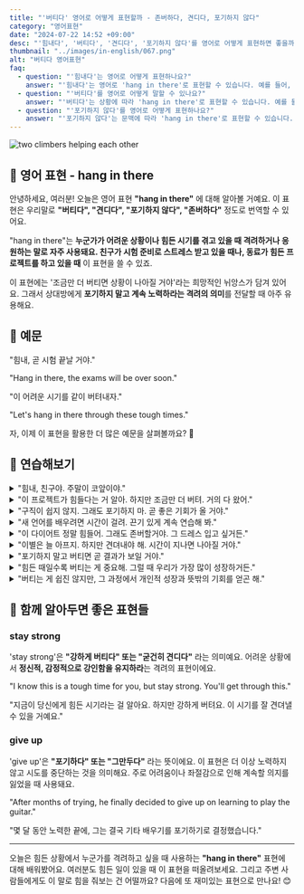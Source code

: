 ```yaml
---
title: "'버티다' 영어로 어떻게 표현할까 - 존버하다, 견디다, 포기하지 않다"
category: "영어표현"
date: "2024-07-22 14:52 +09:00"
desc: "'힘내다', '버티다', '견디다', '포기하지 않다'를 영어로 어떻게 표현하면 좋을까요? '힘내, 곧 시험 끝날 거야', '이 어려운 시기를 버텨내자' 등을 영어로 표현하는 법을 배워봅시다. 다양한 예문을 통해서 연습하고 본인의 표현으로 만들어 보세요."
thumbnail: "../images/in-english/067.png"
alt: "버티다 영어표현"
faq:
  - question: "'힘내다'는 영어로 어떻게 표현하나요?"
    answer: "'힘내다'는 영어로 'hang in there'로 표현할 수 있습니다. 예를 들어, 'Hang in there, the exams will be over soon'은 '힘내, 곧 시험 끝날 거야'라는 의미입니다."
  - question: "'버티다'를 영어로 어떻게 말할 수 있나요?"
    answer: "'버티다'는 상황에 따라 'hang in there'로 표현할 수 있습니다. 예를 들어, 'Let's hang in there through these tough times'는 '이 어려운 시기를 버텨내자'로 해석됩니다."
  - question: "'포기하지 않다'를 영어로 어떻게 표현하나요?"
    answer: "'포기하지 않다'는 문맥에 따라 'hang in there'로 표현할 수 있습니다. 'If you hang in there, you'll see results soon'은 '포기하지 말고 버텨. 곧 결과가 보일 거야'라는 의미입니다."
---
```


![two climbers helping each other](../images/in-english/067-1.avif)

## 🌟 영어 표현 - hang in there

안녕하세요, 여러분! 오늘은 영어 표현 **"hang in there"** 에 대해 알아볼 거예요. 이 표현은 우리말로 **"버티다", "견디다", "포기하지 않다", "존버하다"** 정도로 번역할 수 있어요.

"hang in there"는 **누군가가 어려운 상황이나 힘든 시기를 겪고 있을 때 격려하거나 응원하는 말로 자주 사용돼요. 친구가 시험 준비로 스트레스 받고 있을 때나, 동료가 힘든 프로젝트를 하고 있을 때** 이 표현을 쓸 수 있죠.

이 표현에는 '조금만 더 버티면 상황이 나아질 거야'라는 희망적인 뉘앙스가 담겨 있어요. 그래서 상대방에게 **포기하지 말고 계속 노력하라는 격려의 의미**를 전달할 때 아주 유용해요.

## 📖 예문

"힘내, 곧 시험 끝날 거야."

"Hang in there, the exams will be over soon."

"이 어려운 시기를 같이 버텨내자."

"Let's hang in there through these tough times."

자, 이제 이 표현을 활용한 더 많은 예문을 살펴볼까요? 🌟

## 💬 연습해보기

<details>
<summary>"힘내, 친구야. 주말이 코앞이야."</summary>
<span>"Hang in there, buddy. The weekend's just around the corner."</span>
</details>

<details>
<summary>"이 프로젝트가 힘들다는 거 알아. 하지만 조금만 더 버텨. 거의 다 왔어."</summary>
<span>"I know this project is challenging. Just hang in there, we're almost done."</span>
</details>

<details>
<summary>"구직이 쉽지 않지. 그래도 포기하지 마. 곧 좋은 기회가 올 거야."</summary>
<span>"The job search is tough, but hang in there. Something will come up soon."</span>
</details>

<details>
<summary>"새 언어를 배우려면 시간이 걸려. 끈기 있게 계속 연습해 봐."</summary>
<span>"Learning a new language <a href="/blog/in-english/010.take-a-while/">takes time</a>. Hang in there and keep practicing."</span>
</details>

<details>
<summary>"이 다이어트 정말 힘들어. 그래도 존버할거야. 그 드레스 입고 싶거든."</summary>
<span>"This diet is killing me, but I'm gonna hang in there. I want to fit into that dress."</span>
</details>

<details>
<summary>"이별은 늘 아프지. 하지만 견뎌내야 해. 시간이 지나면 나아질 거야."</summary>
<span>"Breakups are hard, but you've got to hang in there. Time heals all wounds."</span>
</details>

<details>
<summary>"포기하지 말고 버티면 곧 결과가 보일 거야."</summary>
<span>"If you hang in there, you'll see results soon."</span>
</details>

<details>
<summary>"힘든 때일수록 버티는 게 중요해. 그럴 때 우리가 가장 많이 성장하거든."</summary>
<span>"When things get tough, remember to hang in there. It's during these times that we grow the most."</span>
</details>

<details>
<summary>"버티는 게 쉽진 않지만, 그 과정에서 개인적 성장과 뜻밖의 기회를 얻곤 해."</summary>
<span>"While hanging in there isn't easy, it often leads to personal growth and unexpected opportunities."</span>
</details>

## 🤝 함께 알아두면 좋은 표현들

### stay strong

'stay strong'은 **"강하게 버티다" 또는 "굳건히 견디다"** 라는 의미예요. 어려운 상황에서 **정신적, 감정적으로 강인함을 유지하라**는 격려의 표현이에요.

"I know this is a tough time for you, but stay strong. You'll get through this."

"지금이 당신에게 힘든 시기라는 걸 알아요. 하지만 강하게 버텨요. 이 시기를 잘 견뎌낼 수 있을 거예요."

### give up

'give up'은 **"포기하다" 또는 "그만두다"** 라는 뜻이에요. 이 표현은 더 이상 노력하지 않고 시도를 중단하는 것을 의미해요. 주로 어려움이나 좌절감으로 인해 계속할 의지를 잃었을 때 사용돼요.

"After months of trying, he finally decided to give up on learning to play the guitar."

"몇 달 동안 노력한 끝에, 그는 결국 기타 배우기를 포기하기로 결정했습니다."

---

오늘은 힘든 상황에서 누군가를 격려하고 싶을 때 사용하는 **"hang in there"** 표현에 대해 배워봤어요. 여러분도 힘든 일이 있을 때 이 표현을 떠올려보세요. 그리고 주변 사람들에게도 이 말로 힘을 줘보는 건 어떨까요? 다음에 또 재미있는 표현으로 만나요! 😊
